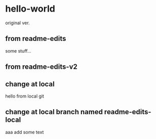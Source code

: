 # hello-world
original ver.

## from readme-edits
some stuff...

## from readme-edits-v2

## change at local
hello from local git

## change at local branch named readme-edits-local
aaa
add some text
